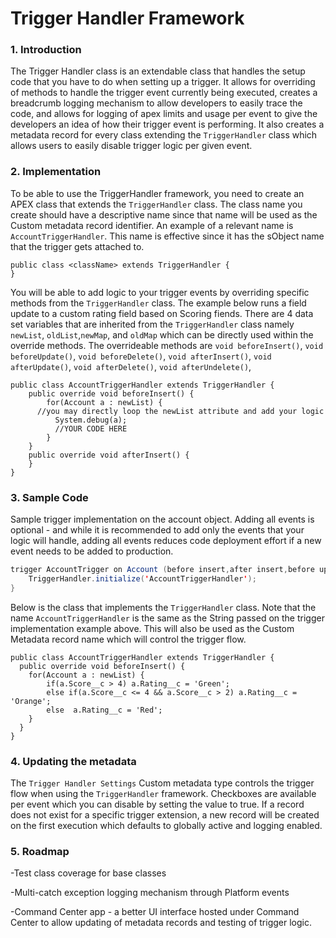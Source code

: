 # Trigger Handler Framework

### 1. Introduction

The Trigger Handler class is an extendable class that handles the setup code that you have to do when setting up a trigger. It allows for overriding of methods to handle the trigger event currently being executed, creates a breadcrumb logging mechanism to allow developers to easily trace the code, and allows for logging of apex limits and usage per event to give the developers an idea of how their trigger event is performing. It also creates a metadata record for every class extending the `TriggerHandler` class which allows users to easily disable trigger logic per given event.

### 2. Implementation

To be able to use the TriggerHandler framework, you need to create an APEX class that extends the `TriggerHandler` class. The class name you create should have a descriptive name since that name will be used as the Custom metadata record identifier. An example of a relevant name is `AccountTriggerHandler`. This name is effective since it has the sObject name that the trigger gets attached to.

```apex
public class <className> extends TriggerHandler {
}
```

You will be able to add logic to your trigger events by overriding specific methods from the `TriggerHandler` class. The example below runs a field update to a custom rating field based on Scoring fiends. There are 4 data set variables that are inherited from the `TriggerHandler` class namely `newList`, `oldList`,`newMap`, and `oldMap` which can be directly used within the override methods. The overrideable methods are `void beforeInsert()`, `void beforeUpdate()`, `void beforeDelete()`, `void afterInsert()`, `void afterUpdate()`, `void afterDelete()`, `void afterUndelete()`,

```apex
public class AccountTriggerHandler extends TriggerHandler {
    public override void beforeInsert() {
        for(Account a : newList) {
	  //you may directly loop the newList attribute and add your logic
          System.debug(a);
          //YOUR CODE HERE
        }
    }
    public override void afterInsert() {
    }
}
```

### 3. Sample Code

Sample trigger implementation on the account object. Adding all events is optional - and while it is recommended to add only the events that your logic will handle, adding all events reduces code deployment effort if a new event needs to be added to production.
```java
trigger AccountTrigger on Account (before insert,after insert,before update,after update,before delete,after delete,after undelete) {
	TriggerHandler.initialize('AccountTriggerHandler');
}
```

Below is the class that implements the `TriggerHandler` class. Note that the name `AccountTriggerHandler` is the same as the String passed on the trigger implementation example above. This will also be used as the Custom Metadata record name which will control the trigger flow.
```apex
public class AccountTriggerHandler extends TriggerHandler {
  public override void beforeInsert() {
    for(Account a : newList) {
        if(a.Score__c > 4) a.Rating__c = 'Green';
        else if(a.Score__c <= 4 && a.Score__c > 2) a.Rating__c = 'Orange';
        else  a.Rating__c = 'Red';
    }
  }
}
```

### 4. Updating the metadata

The `Trigger Handler Settings` Custom metadata type controls the trigger flow when using the `TriggerHandler` framework. Checkboxes are available per event which you can disable by setting the value to true. If a record does not exist for a specific trigger extension, a new record will be created on the first execution which defaults to globally active and logging enabled.


### 5. Roadmap
-Test class coverage for base classes

-Multi-catch exception logging mechanism through Platform events

-Command Center app - a better UI interface hosted under Command Center to allow updating of metadata records and testing of trigger logic.
